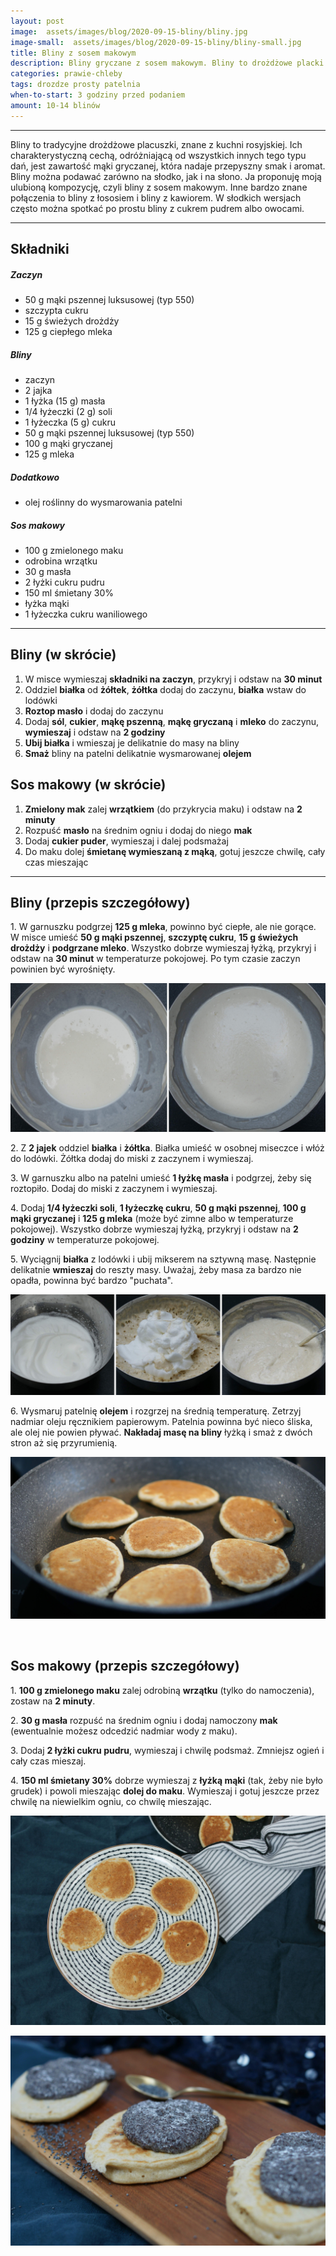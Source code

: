 ```yaml
---
layout: post
image:  assets/images/blog/2020-09-15-bliny/bliny.jpg
image-small:  assets/images/blog/2020-09-15-bliny/bliny-small.jpg
title: Bliny z sosem makowym
description: Bliny gryczane z sosem makowym. Bliny to drożdżowe placki na mące gryczanej. Bliny można jadać na słodko lub na słono, ja proponuję w wersji delikatnie słodkiej, z sosem makowym. Są po prostu przepyszne!
categories: prawie-chleby
tags: drozdze prosty patelnia
when-to-start: 3 godziny przed podaniem
amount: 10-14 blinów
---
```


-----

Bliny to tradycyjne drożdżowe placuszki, znane z kuchni rosyjskiej. Ich charakterystyczną cechą, odróżniającą od wszystkich innych tego typu dań, jest zawartość mąki gryczanej, która nadaje przepyszny smak i aromat. Bliny można podawać zarówno na słodko, jak i na słono. Ja proponuję moją ulubioną kompozycję, czyli bliny z sosem makowym. Inne bardzo znane połączenia to bliny z łososiem i bliny z kawiorem. W słodkich wersjach często można spotkać po prostu bliny z cukrem pudrem albo owocami. 

-----

## Składniki

##### Zaczyn

* 50 g mąki pszennej luksusowej (typ 550)
* szczypta cukru
* 15 g świeżych drożdży
* 125 g ciepłego mleka

##### Bliny

* zaczyn
* 2 jajka
* 1 łyżka (15 g) masła
* 1/4 łyżeczki (2 g) soli
* 1 łyżeczka (5 g) cukru
* 50 g mąki pszennej luksusowej (typ 550)
* 100 g mąki gryczanej
* 125 g mleka

##### Dodatkowo

* olej roślinny do wysmarowania patelni

##### Sos makowy

* 100 g zmielonego maku
* odrobina wrzątku
* 30 g masła
* 2 łyżki cukru pudru
* 150 ml śmietany 30%
* łyżka mąki
* 1 łyżeczka cukru waniliowego

-----

## Bliny (w skrócie)

1. W misce wymieszaj **składniki na zaczyn**, przykryj i odstaw na **30 minut**
2. Oddziel **białka** od **żółtek**, **żółtka** dodaj do zaczynu, **białka** wstaw do lodówki
3. **Roztop masło** i dodaj do zaczynu
4. Dodaj **sól**, **cukier**, **mąkę pszenną**, **mąkę gryczaną** i **mleko** do zaczynu, **wymieszaj** i odstaw na **2 godziny**
5. **Ubij białka** i wmieszaj je delikatnie do masy na bliny
6. **Smaż** bliny na patelni delikatnie wysmarowanej **olejem**

## Sos makowy (w skrócie)

1. **Zmielony mak** zalej **wrzątkiem** (do przykrycia maku) i odstaw na **2 minuty**
2. Rozpuść **masło** na średnim ogniu i dodaj do niego **mak**
3. Dodaj **cukier puder**, wymieszaj i dalej podsmażaj
4. Do maku dolej **śmietanę wymieszaną z mąką**, gotuj jeszcze chwilę, cały czas mieszając

-----

## Bliny (przepis szczegółowy)

1\. W garnuszku podgrzej **125 g mleka**, powinno być ciepłe, ale nie gorące. W misce umieść **50 g mąki pszennej**, **szczyptę cukru**, **15 g świeżych drożdży** i **podgrzane mleko**. Wszystko dobrze wymieszaj łyżką, przykryj i odstaw na **30 minut** w temperaturze pokojowej. Po tym czasie zaczyn powinien być wyrośnięty.

![Bliny - rozczyn](/assets/images/blog/2020-09-15-bliny/bliny-rozczyn.jpg)

2\. Z **2 jajek** oddziel **białka** i **żółtka**. Białka umieść w osobnej miseczce i włóż do lodówki. Żółtka dodaj do miski z zaczynem i wymieszaj.

3\. W garnuszku albo na patelni umieść **1 łyżkę masła** i podgrzej, żeby się roztopiło. Dodaj do miski z zaczynem i wymieszaj.

4\. Dodaj **1/4 łyżeczki soli**, **1 łyżeczkę cukru**, **50 g mąki pszennej**, **100 g mąki gryczanej** i **125 g mleka** (może być zimne albo w temperaturze pokojowej). Wszystko dobrze wymieszaj łyżką, przykryj i odstaw na **2 godziny** w temperaturze pokojowej.

5\. Wyciągnij **białka** z lodówki i ubij mikserem na sztywną masę. Następnie delikatnie **wmieszaj** do reszty masy. Uważaj, żeby masa za bardzo nie opadła, powinna być bardzo "puchata".

![Bliny - mieszanie](/assets/images/blog/2020-09-15-bliny/bliny-mieszanie.jpg)

6\. Wysmaruj patelnię **olejem** i rozgrzej na średnią temperaturę. Zetrzyj nadmiar oleju ręcznikiem papierowym. Patelnia powinna być nieco śliska, ale olej nie powien pływać. **Nakładaj masę na bliny** łyżką i smaż z dwóch stron aż się przyrumienią.

![Bliny - smażenie](/assets/images/blog/2020-09-15-bliny/bliny-smazenie.jpg)

<br/>

## Sos makowy (przepis szczegółowy)

1\. **100 g zmielonego maku** zalej odrobiną **wrzątku** (tylko do namoczenia), zostaw na **2 minuty**.

2\. **30 g masła** rozpuść na średnim ogniu i dodaj namoczony **mak** (ewentualnie możesz odcedzić nadmiar wody z maku).

3\. Dodaj **2 łyżki cukru pudru**, wymieszaj i chwilę podsmaż. Zmniejsz ogień i cały czas mieszaj.

4\. **150 ml śmietany 30%** dobrze wymieszaj z **łyżką mąki** (tak, żeby nie było grudek) i powoli mieszając **dolej do maku**. Wymieszaj i gotuj jeszcze przez chwilę na niewielkim ogniu, co chwilę mieszając.

![Bliny](/assets/images/blog/2020-09-15-bliny/bliny-gotowe.jpg)

![Bliny](/assets/images/blog/2020-09-15-bliny/bliny-gotowe-2.jpg)
